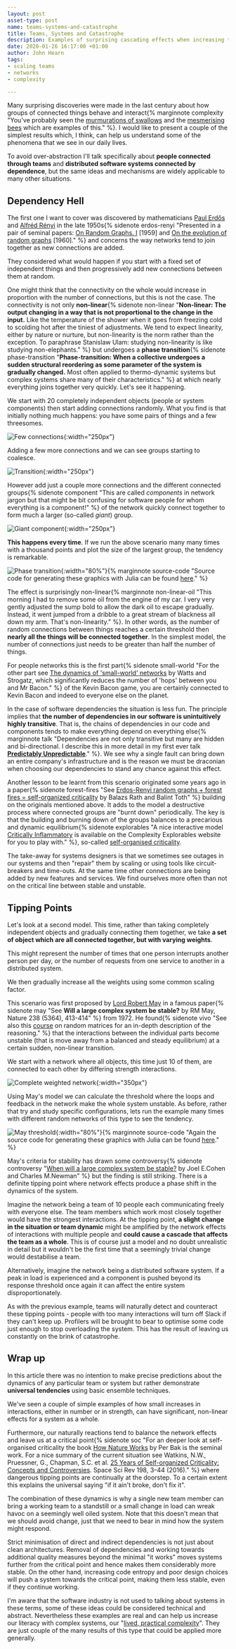 ```yaml
---
layout: post
asset-type: post
name: teams-systems-and-catastrophe
title: Teams, Systems and Catastrophe
description: Examples of surprising cascading effects when increasing the rate or strength of interactions in a team or distributed system.
date: 2020-01-26 16:17:00 +01:00
author: John Hearn
tags: 
- scaling teams
- networks
- complexity

---
```


Many surprising discoveries were made in the last century about how groups of connected things behave and interact{% marginnote complexity "You've probably seen the [murmurations of swallows](https://www.youtube.com/watch?v=VBjxsKNIHD8) and the [mesmerising bees](https://www.youtube.com/watch?v=dU2rLhpaMAY) which are examples of this." %}. I would like to present a couple of the simplest results which, I think, can help us understand some of the phenomena that we see in our daily lives.

To avoid over-abstraction I'll talk specifically about **people connected through teams** and **distributed software systems connected by dependence**, but the same ideas and mechanisms are widely applicable to many other situations.

## Dependency Hell

The first one I want to cover was discovered by mathematicians [Paul Erdős](https://en.wikipedia.org/wiki/Paul_Erdős) and [Alfréd Rényi](https://en.wikipedia.org/wiki/Alfréd_Rényi) in the late 1950s{% sidenote erdos-renyi "Presented in a pair of seminal papers: [On Random Graphs. I](http://www.renyi.hu/~p_erdos/1959-11.pdf) [1959] and [On the evolution of random graphs](http://www.renyi.hu/~p_erdos/1960-10.pdf) [1960]." %} and concerns the way networks tend to join together as new connections are added.

They considered what would happen if you start with a fixed set of independent things and then progressively add new connections between them at random.

One might think that the connectivity on the whole would increase in proportion with the number of connections, but this is not the case. The connectivity is not only **non-linear**{% sidenote non-linear "**Non-linear: The output changing in a way that is not proportional to the change in the input.** Like the temperature of the shower when it goes from freezing cold to scolding hot after the tiniest of adjustments. We tend to expect linearity, either by nature or nurture, but non-linearity is the norm rather than the exception. To paraphrase Stanislaw Ulam: studying non-linearity is like studying non-elephants." %} but undergoes a **phase transition**{% sidenote phase-transition "**Phase-transition: When a collective undergoes a sudden structural reordering as some parameter of the system is gradually changed.** Most often applied to thermo-dynamic systems but complex systems share many of their characteristics." %} at which nearly everything joins together very quickly. Let's see it happening.

We start with 20 completely independent objects (people or system components) then start adding connections randomly. What you find is that initially nothing much happens: you have some pairs of things and a few threesomes.

![Few connections](/assets/images/networks/few-connections.png){:width="250px"}

Adding a few more connections and we can see groups starting to coalesce.

![Transition](/assets/images/networks/transition.png){:width="250px"}

However add just a couple more connections and the different connected groups{% sidenote component "This are called *components* in network jargon but that might be bit confusing for software people for whom everything is a component!" %} of the network quickly connect together to form much a larger (so-called *giant*) group.

![Giant component](/assets/images/networks/giant-component.png){:width="250px"}

**This happens every time**. If we run the above scenario many many times with a thousand points and plot the size of the largest group, the tendency is remarkable.

![Phase transition](/assets/images/networks/phase-transition-erdos-renyi.png){:width="80%"}{% marginnote source-code "Source code for generating these graphics with Julia can be found [here](https://nbviewer.jupyter.org/github/johnhearn/notebooks/blob/master/Phase%20transitions%20in%20networks.ipynb)." %}

The effect is surprisingly non-linear{% marginnote non-linear-oil "This morning I had to remove some oil from the engine of my car. I very very gently adjusted the sump bold to allow the dark oil to escape gradually. Instead, it went jumped from a dribble to a great stream of blackness all down my arm. That's non-linearity." %}. In other words, as the number of random connections between things reaches a certain threshold then **nearly all the things will be connected together**. In the simplest model, the number of connections just needs to be greater than half the number of things.

For people networks this is the first part{% sidenote small-world "For the other part see [The dynamics of 'small-world' networks](http://worrydream.com/refs/Watts-CollectiveDynamicsOfSmallWorldNetworks.pdf) by Watts and Strogatz, which significantly reduces the number of 'hops' between you and Mr Bacon." %} of the Kevin Bacon game, you are certainly connected to Kevin Bacon and indeed to everyone else on the planet.

In the case of software dependencies the situation is less fun. The principle implies that **the number of dependencies in our software is unintuitively highly transitive**. That is, the chains of dependencies in our code and components tends to make everything depend on everything else{% marginnote talk "Dependencies are not only transitive but many are hidden and bi-directional. I describe this in more detail in my first ever talk [**Predictably Unpredictable**](http://youtube.com/watch?v=m1VsoanstAY)." %}. We see why a single fault can bring down an entire company's infrastructure and is the reason we must be draconian when choosing our dependencies to stand any chance against this effect.

Another lesson to be learnt from this scenario originated some years ago in a paper{% sidenote forest-fires "See [Erdos-Renyi random graphs + forest fires = self-organized criticality](https://arxiv.org/abs/0808.2116) by Balazs Rath and Balint Toth" %} building on the originals mentioned above. It adds to the model a destructive process where connected groups are "burnt down" periodically. The key is that the building and burning down of the groups balances to a precarious and dynamic equilibrium{% sidenote explorables "A nice interactive model [Critically Inflammatory](https://www.complexity-explorables.org/explorables/critically-inflammatory/) is available on the Complexity Explorables website for you to play with." %}, so-called [self-organised criticality](https://en.wikipedia.org/wiki/Self-organized_criticality).

The take-away for systems designers is that we sometimes see outages in our systems and then "repair" them by scaling or using tools like circuit-breakers and time-outs. At the same time other connections are being added by new features and services. We find ourselves more often than not on the critical line between stable and unstable.

## Tipping Points

Let's look at a second model. This time, rather than taking completely independent objects and gradually connecting them together, we take **a set of object which are all connected together, but with varying weights**. 

This might represent the number of times that one person interrupts another person per day, or the number of requests from one service to another in a distributed system.

We then gradually increase all the weights using some common scaling factor.

This scenario was first proposed by [Lord Robert May](https://en.wikipedia.org/wiki/Robert_May,_Baron_May_of_Oxford) in a famous paper{% sidenote may "See **Will a large complex system be stable?** by RM May, Nature 238 (5364), 413-414" %} from 1972. He found{% sidenote vivo "See also this [course](https://youtu.be/6KvQPHdZuoU?t=1934) on random matrices for an in-depth description of the reasoning." %} that the interactions between the individual parts become unstable (that is move away from a balanced and steady equilibrium) at a certain sudden, non-linear transition.

We start with a network where all objects, this time just 10 of them, are connected to each other by differing strength interactions.

![Complete weighted network](/assets/images/networks/complete-weighted-network.png){:width="350px"}

Using May's model we can calculate the threshold where the loops and feedback in the network make the whole system unstable. As before, rather that try and study specific configurations, lets run the example many times with different random networks of this type to see the tendency.

![May threshold](/assets/images/networks/may-threshold.png){:width="80%"}{% marginnote source-code "Again the source code for generating these graphics with Julia can be found [here](https://nbviewer.jupyter.org/github/johnhearn/notebooks/blob/master/Phase%20transitions%20in%20networks.ipynb)." %}

May's criteria for stability has drawn some controversy{% sidenote controversy "[When will a large complex system be stable?](https://www.sciencedirect.com/science/article/pii/S0022519385800813) by Joel E.Cohen and Charles M.Newman" %} but the finding is still striking. There is a definite tipping point where network effects produce a phase shift in the dynamics of the system.

Imagine the network being a team of 10 people each communicating freely with everyone else. The team members which work most closely together would have the strongest interactions. At the tipping point, **a slight change in the situation or team dynamic** might be amplified by the network effects of interactions with multiple people and **could cause a cascade that affects the team as a whole**. This is of course just a model and no doubt unrealistic in detail but it wouldn't be the first time that a seemingly trivial change would destabilise a team.

Alternatively, imagine the network being a distributed software system. If a peak in load is experienced and a component is pushed beyond its response threshold once again it can affect the entire system disproportionately.

As with the previous example, teams will naturally detect and counteract these tipping points - people with too many interactions will turn off Slack if they can't keep up. Profilers will be brought to bear to optimise some code just enough to stop overloading the system. This has the result of leaving us constantly on the brink of catastrophe.

## Wrap up

In this article there was no intention to make precise predictions about the dynamics of any particular team or system but rather demonstrate **universal tendencies** using basic ensemble techniques.

We've seen a couple of simple examples of how small increases in interactions, either in number or in strength, can have significant, non-linear effects for a system as a whole.

Furthermore, our naturally reactions tend to balance the network effects and leave us at a critical point{% sidenote soc "For an deeper look at self-organised criticality the book [How Nature Works](https://www.goodreads.com/book/show/869836.How_Nature_Works) by Per Bak is the seminal work. For a nice summary of the current situation see Watkins, N.W., Pruessner, G., Chapman, S.C. et al. [25 Years of Self-organized Criticality: Concepts and Controversies](https://doi.org/10.1007/s11214-015-0155-x). Space Sci Rev 198, 3–44 (2016)." %} where dangerous tipping points are continually at the doorstep. To a certain extent this explains the universal saying "if it ain't broke, don't fix it".

The combination of these dynamics is why a single new team member can bring a working team to a standstill or a small change in load can wreak havoc on a seemingly well oiled system. Note that this doesn't mean that we should avoid change, just that we need to bear in mind how the system might respond.

Strict minimisation of direct and indirect dependencies is not just about clean architectures. Removal of dependencies and working towards additional quality measures beyond the minimal "it works" moves systems further from the critical point and hence makes them considerably more stable. On the other hand, increasing code entropy and poor design choices will push a system towards the critical point, making them less stable, even if they continue working.

I'm aware that the software industry is not used to talking about systems in these terms, some of these ideas could be considered technical and abstract. Nevertheless these examples are real and can help us increase our literacy with complex systems, our "[lived, practical complexity](https://www.morebeyond.co.za/navigate-complexity-three-habits-of-mind/)". They are just couple of the many results of this type that could be applied more generally.
